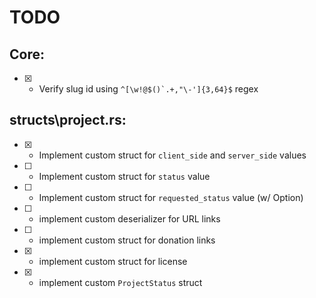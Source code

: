 # TODO

## Core:
- [x] - Verify slug id using ```^[\w!@$()`.+,"\-']{3,64}$``` regex 

## structs\project.rs:

- [x] - Implement custom struct for `client_side` and `server_side` values 
- [ ] - Implement custom struct for `status` value 
- [ ] - Implement custom struct for `requested_status` value (w/ Option)
- [ ] - implement custom deserializer for URL links
- [ ] - implement custom struct for donation links
- [x] - implement custom struct for license
- [x] - implement custom `ProjectStatus` struct
